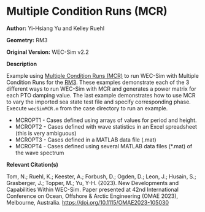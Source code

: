 # Multiple Condition Runs (MCR)

**Author:**	Yi-Hsiang Yu and Kelley Ruehl

**Geometry:**	RM3

**Original Version:** 	WEC-Sim v2.2

**Description**

Example using [Multiple Condition Runs (MCR)](http://wec-sim.github.io/WEC-Sim/advanced_features.html#multiple-condition-runs-mcr) to run WEC-Sim with Multiple Condition Runs for the [RM3](http://wec-sim.github.io/WEC-Sim/tutorials.html#two-body-point-absorber-rm3). These examples demonstrate each of the 3 different ways to run WEC-Sim with MCR and generates a power matrix for each PTO damping value. The last example demonstrates how to use MCR to vary the imported sea state test file and specify corresponding phase. Execute `wecSimMCR.m` from the case directory to run an example. 

* MCROPT1 - Cases defined using arrays of values for period and height.
* MCROPT2 - Cases defined with wave statistics in an Excel spreadsheet (this is very ambiguous)
* MCROPT3 - Cases defined in a MATLAB data file (.mat)
* MCROPT4 - Cases defined using several MATLAB data files (*.mat) of the wave spectrum

**Relevant Citation(s)**

Tom, N.; Ruehl, K.; Keester, A.; Forbush, D.; Ogden, D.; Leon, J.; Husain, S.; Grasberger, J.; Topper, M.; Yu, Y-H.  (2023). New Developments and Capabilities Within WEC-Sim. Paper presented at 42nd International Conference on Ocean, Offshore & Arctic Engineering (OMAE 2023), Melbourne, Australia. https://doi.org/10.1115/OMAE2023-105030